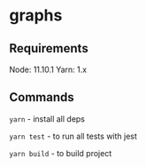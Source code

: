# graphs

## Requirements
Node: 11.10.1
Yarn: 1.x

## Commands
`yarn` - install all deps

`yarn test` - to run all tests with jest

`yarn build` - to build project
